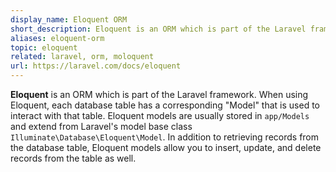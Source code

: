```yaml
---
display_name: Eloquent ORM
short_description: Eloquent is an ORM which is part of the Laravel framework
aliases: eloquent-orm
topic: eloquent
related: laravel, orm, moloquent
url: https://laravel.com/docs/eloquent
---
```

**Eloquent** is an ORM which is part of the Laravel framework. When using Eloquent, each database table has a corresponding "Model" that is used to interact with that table. Eloquent models are usually stored in `app/Models` and extend from Laravel's model base class `Illuminate\Database\Eloquent\Model`. In addition to retrieving records from the database table, Eloquent models allow you to insert, update, and delete records from the table as well.

